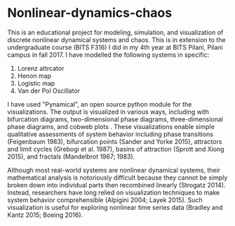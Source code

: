 # Nonlinear-dynamics-chaos

This is an educational project for modeling, simulation, and visualization of discrete nonlinear dynamical systems and chaos. This is in extension to the undergraduate course (BITS F316) I did in my 4th year at BITS Pilani, Pilani campus in fall 2017. I have modelled the following systems in specific:

1. Lorenz attrcator 
2. Henon map
3. Logistic map
4. Van der Pol Oscillator

I have used "Pynamical", an open source python module for the visualizations. The output is visualized in various ways, including with bifurcation diagrams, two-dimensional phase diagrams, three-dimensional phase diagrams, and cobweb plots . These visualizations enable simple qualitative assessments of system behavior including phase transitions (Feigenbaum 1983), bifurcation points (Sander and Yorke 2015), attractors and limit cycles (Grebogi et al. 1987), basins of attraction (Sprott and Xiong 2015), and fractals (Mandelbrot 1967; 1983).

Although most real-world systems are nonlinear dynamical systems, their mathematical analysis is notoriously difficult because they cannot be simply broken down into individual parts then recombined linearly (Strogatz 2014). Instead, researchers have long relied on visualization techniques to make system behavior comprehensible (Alpigini 2004; Layek 2015). Such visualization is useful for exploring nonlinear time series data (Bradley and Kantz 2015; Boeing 2016). 
